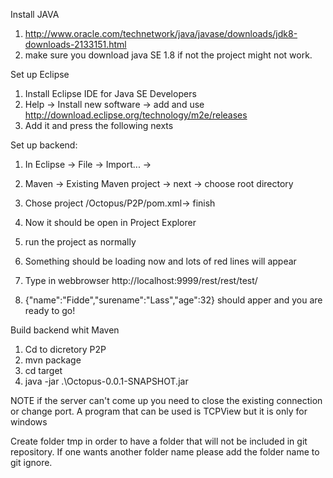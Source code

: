 Install JAVA
1. http://www.oracle.com/technetwork/java/javase/downloads/jdk8-downloads-2133151.html
2. make sure you download java SE 1.8 if not the project might not work. 


Set up Eclipse
1. Install Eclipse IDE for Java SE Developers
2. Help -> Install new software -> add and use http://download.eclipse.org/technology/m2e/releases
3. Add it and press the following nexts

Set up backend:
1. In Eclipse -> File -> Import... -> 
2. Maven -> Existing Maven project -> next -> choose root directory
3. Chose project /Octopus/P2P/pom.xml-> finish

4. Now it should be open in Project Explorer
5. run the project as normally 
6. Something should be loading now and lots of red lines will appear

7. Type in webbrowser http://localhost:9999/rest/rest/test/

8. {"name":"Fidde","surename":"Lass","age":32} should apper and you are ready to go!


Build backend whit Maven
1. Cd to dicretory P2P
2. mvn package
3. cd target
4. java -jar .\Octopus-0.0.1-SNAPSHOT.jar
 


NOTE if the server can't come up you need to close the existing connection or change port. 
A program that can be used is TCPView but it is only for windows

Create folder tmp in order to have a folder that will not be included in git repository. 
If one wants another folder name please add the folder name to git ignore. 